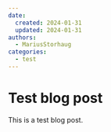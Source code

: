 ```yaml
---
date:
  created: 2024-01-31
  updated: 2024-01-31
authors:
  - MariusStorhaug
categories:
  - test
---
```


# Test blog post

This is a test blog post.
